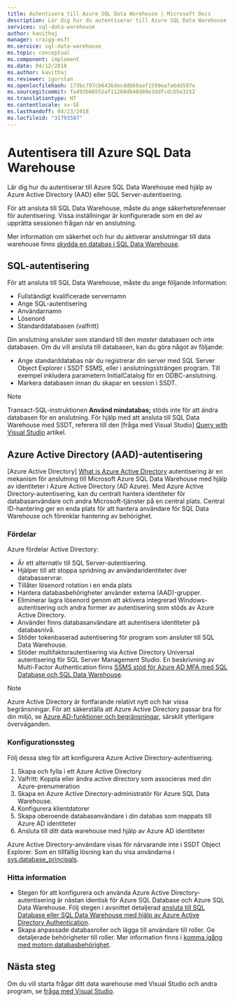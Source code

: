 ```yaml
---
title: Autentisera till Azure SQL Data Warehouse | Microsoft Docs
description: Lär dig hur du autentiserar till Azure SQL Data Warehouse med hjälp av Azure Active Directory (AAD) eller SQL Server-autentisering.
services: sql-data-warehouse
author: kavithaj
manager: craigg-msft
ms.service: sql-data-warehouse
ms.topic: conceptual
ms.component: implement
ms.date: 04/12/2018
ms.author: kavithaj
ms.reviewer: igorstan
ms.openlocfilehash: 173bc797cb6436decddb68aaf1599ea7a6dd597e
ms.sourcegitcommit: fa493b66552af11260db48d89e3ddfcdcb5e3152
ms.translationtype: HT
ms.contentlocale: sv-SE
ms.lasthandoff: 04/23/2018
ms.locfileid: "31793587"
---
```

# <a name="authenticate-to-azure-sql-data-warehouse"></a>Autentisera till Azure SQL Data Warehouse
Lär dig hur du autentiserar till Azure SQL Data Warehouse med hjälp av Azure Active Directory (AAD) eller SQL Server-autentisering.

För att ansluta till SQL Data Warehouse, måste du ange säkerhetsreferenser för autentisering. Vissa inställningar är konfigurerade som en del av upprätta sessionen frågan när en anslutning.  

Mer information om säkerhet och hur du aktiverar anslutningar till data warehouse finns [skydda en databas i SQL Data Warehouse][Secure a database in SQL Data Warehouse].

## <a name="sql-authentication"></a>SQL-autentisering
För att ansluta till SQL Data Warehouse, måste du ange följande information:

* Fullständigt kvalificerade servernamn
* Ange SQL-autentisering
* Användarnamn
* Lösenord
* Standarddatabasen (valfritt)

Din anslutning ansluter som standard till den *master* databasen och inte databasen. Om du vill ansluta till databasen, kan du göra något av följande:

* Ange standarddatabas när du registrerar din server med SQL Server Object Explorer i SSDT SSMS, eller i anslutningssträngen program. Till exempel inkludera parametern InitialCatalog för en ODBC-anslutning.
* Markera databasen innan du skapar en session i SSDT.

> [!NOTE]
> Transact-SQL-instruktionen **Använd mindatabas;** stöds inte för att ändra databasen för en anslutning. För hjälp med att ansluta till SQL Data Warehouse med SSDT, referera till den [fråga med Visual Studio] [ Query with Visual Studio] artikel.
> 
> 

## <a name="azure-active-directory-aad-authentication"></a>Azure Active Directory (AAD)-autentisering
[Azure Active Directory] [ What is Azure Active Directory] autentisering är en mekanism för anslutning till Microsoft Azure SQL Data Warehouse med hjälp av identiteter i Azure Active Directory (AD Azure). Med Azure Active Directory-autentisering, kan du centralt hantera identiteter för databasanvändare och andra Microsoft-tjänster på en central plats. Central ID-hantering ger en enda plats för att hantera användare för SQL Data Warehouse och förenklar hantering av behörighet. 

### <a name="benefits"></a>Fördelar
Azure fördelar Active Directory:

* Är ett alternativ till SQL Server-autentisering.
* Hjälper till att stoppa spridning av användaridentiteter över databasservrar.
* Tillåter lösenord rotation i en enda plats
* Hantera databasbehörigheter använder externa (AAD)-grupper.
* Eliminerar lagra lösenord genom att aktivera integrerad Windows-autentisering och andra former av autentisering som stöds av Azure Active Directory.
* Använder finns databasanvändare att autentisera identiteter på databasnivå.
* Stöder tokenbaserad autentisering för program som ansluter till SQL Data Warehouse.
* Stöder multifaktorautentisering via Active Directory Universal autentisering för SQL Server Management Studio. En beskrivning av Multi-Factor Authentication finns [SSMS stöd för Azure AD MFA med SQL Database och SQL Data Warehouse](../sql-database/sql-database-ssms-mfa-authentication.md).

> [!NOTE]
> Azure Active Directory är fortfarande relativt nytt och har vissa begränsningar. För att säkerställa att Azure Active Directory passar bra för din miljö, se [Azure AD-funktioner och begränsningar][Azure AD features and limitations], särskilt ytterligare överväganden.
> 
> 

### <a name="configuration-steps"></a>Konfigurationssteg
Följ dessa steg för att konfigurera Azure Active Directory-autentisering.

1. Skapa och fylla i ett Azure Active Directory
2. Valfritt: Koppla eller ändra active directory som associeras med din Azure-prenumeration
3. Skapa en Azure Active Directory-administratör för Azure SQL Data Warehouse.
4. Konfigurera klientdatorer
5. Skapa oberoende databasanvändare i din databas som mappats till Azure AD identiteter
6. Ansluta till ditt data warehouse med hjälp av Azure AD identiteter

Azure Active Directory-användare visas för närvarande inte i SSDT Object Explorer. Som en tillfällig lösning kan du visa användarna i [sys.database_principals](https://msdn.microsoft.com/library/ms187328.aspx).

### <a name="find-the-details"></a>Hitta information
* Stegen för att konfigurera och använda Azure Active Directory-autentisering är nästan identisk för Azure SQL Database och Azure SQL Data Warehouse. Följ stegen i avsnittet detaljerad [ansluta till SQL Database eller SQL Data Warehouse med hjälp av Azure Active Directory Authentication](../sql-database/sql-database-aad-authentication.md).
* Skapa anpassade databasroller och lägga till användare till roller. Ge detaljerade behörigheter till roller. Mer information finns i [komma igång med motorn databasbehörighet](https://msdn.microsoft.com/library/mt667986.aspx).

## <a name="next-steps"></a>Nästa steg
Om du vill starta frågar ditt data warehouse med Visual Studio och andra program, se [fråga med Visual Studio][Query with Visual Studio].

<!-- Article references -->
[Secure a database in SQL Data Warehouse]: ./sql-data-warehouse-overview-manage-security.md
[Query with Visual Studio]: ./sql-data-warehouse-query-visual-studio.md
[What is Azure Active Directory]: ../active-directory/active-directory-whatis.md
[Azure AD features and limitations]: ../sql-database/sql-database-aad-authentication.md#azure-ad-features-and-limitations
